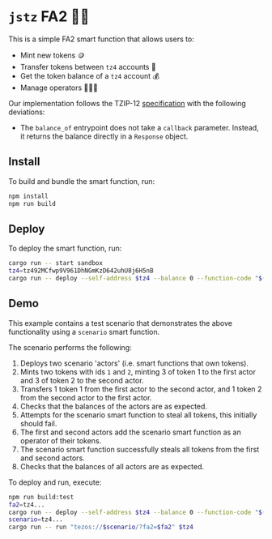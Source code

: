 # `jstz` FA2 👨‍⚖️

This is a simple FA2 smart function that allows users to:

- Mint new tokens 🪙
- Transfer tokens between `tz4` accounts 🤝
- Get the token balance of a `tz4` account 💰
- Manage operators 🧑‍🤝‍🧑

Our implementation follows the TZIP-12 [specification](https://tzip.tezosagora.org/proposal/tzip-12/) with the following deviations:

- The `balance_of` entrypoint does not take a `callback` parameter. Instead, it returns the balance directly in a `Response` object.

## Install

To build and bundle the smart function, run:

```sh
npm install
npm run build
```

## Deploy

To deploy the smart function, run:

```sh
cargo run -- start sandbox
tz4=tz492MCfwp9V961DhNGmKzD642uhU8j6H5nB
cargo run -- deploy --self-address $tz4 --balance 0 --function-code "$(cat dist/index.js)"
```

## Demo

This example contains a test scenario that demonstrates the above functionality using a `scenario` smart function.

The scenario performs the following:

1. Deploys two scenario 'actors' (i.e. smart functions that own tokens).
2. Mints two tokens with ids `1` and `2`, minting 3 of token 1 to the first actor and 3 of token 2 to the second actor.
3. Transfers 1 token 1 from the first actor to the second actor, and 1 token 2 from the second actor to the first actor.
4. Checks that the balances of the actors are as expected.
5. Attempts for the scenario smart function to steal all tokens, this initially should fail.
6. The first and second actors add the scenario smart function as an operator of their tokens.
7. The scenario smart function successfully steals all tokens from the first and second actors.
8. Checks that the balances of all actors are as expected.

To deploy and run, execute:

```sh
npm run build:test
fa2=tz4...
cargo run -- deploy --self-address $tz4 --balance 0 --function-code "$(cat dist/test/index.js)"
scenario=tz4...
cargo run -- run "tezos://$scenario/?fa2=$fa2" $tz4
```
